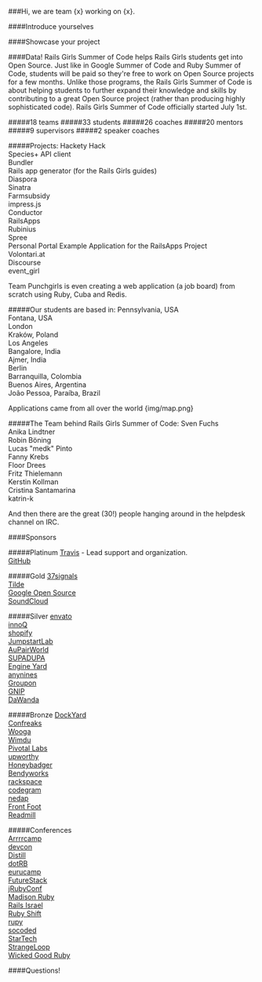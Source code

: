 ###Hi, we are team {x} working on {x}.

####Introduce yourselves

####Showcase your project

####Data!
Rails Girls Summer of Code helps Rails Girls students get into Open Source. Just like in Google Summer of Code and Ruby Summer of Code, students will be paid so they're free to work on Open Source projects for a few months. Unlike those programs, the Rails Girls Summer of Code is about helping students to further expand their knowledge and skills by contributing to a great Open Source project (rather than producing highly sophisticated code).
Rails Girls Summer of Code officially started July 1st.  

#####18 teams
#####33 students
#####26 coaches
#####20 mentors
#####9 supervisors
#####2 speaker coaches

#####Projects:
Hackety Hack  
Species+ API client  
Bundler  
Rails app generator (for the Rails Girls guides)  
Diaspora  
Sinatra  
Farmsubsidy  
impress.js  
Conductor  
RailsApps  
Rubinius  
Spree  
Personal Portal Example Application for the RailsApps Project  
Volontari.at  
Discourse  
event_girl  

Team Punchgirls is even creating a web application (a job board) from scratch using Ruby, Cuba and Redis.  

#####Our students are based in:
Pennsylvania, USA  
Fontana, USA  
London  
Kraków, Poland  
Los Angeles  
Bangalore, India  
Ajmer, India  
Berlin  
Barranquilla, Colombia  
Buenos Aires, Argentina  
João Pessoa, Paraíba, Brazil  

Applications came from all over the world {img/map.png}

#####The Team behind Rails Girls Summer of Code:
Sven Fuchs  
Anika Lindtner  
Robin Böning  
Lucas "medk" Pinto  
Fanny Krebs  
Floor Drees  
Fritz Thielemann  
Kerstin Kollman  
Cristina Santamarina  
katrin-k  

And then there are the great (30!) people hanging around in the helpdesk channel on IRC.

####Sponsors

#####Platinum
[Travis][1] - Lead support and organization.  
[GitHub][2]  

#####Gold
[37signals][3]  
[Tilde][4]  
[Google Open Source][5]  
[SoundCloud][6]  

#####Silver
[envato][7]  
[innoQ][8]  
[shopify][9]  
[JumpstartLab][10]  
[AuPairWorld][11]  
[SUPADUPA][12]  
[Engine Yard][13]  
[anynines][14]  
[Groupon][15]  
[GNIP][16]  
[DaWanda][17]  

#####Bronze
[DockYard][18]  
[Confreaks][19]  
[Wooga][20]  
[Wimdu][21]  
[Pivotal Labs][22]  
[upworthy][23]  
[Honeybadger][24]  
[Bendyworks][25]  
[rackspace][26]  
[codegram][27]  
[nedap][28]  
[Front Foot][29]  
[Readmill][30]  

#####Conferences  
[Arrrrcamp][31]  
[devcon][32]  
[Distill][33]  
[dotRB][34]  
[eurucamp][35]  
[FutureStack][36]  
[jRubyConf][37]  
[Madison Ruby][38]  
[Rails Israel][39]  
[Ruby Shift][40]  
[rupy][41]  
[socoded][42]  
[StarTech][43]  
[StrangeLoop][44]  
[Wicked Good Ruby][45]  


####Questions!


[1]: https://github.com/
[2]: https://travis-ci.org/
[3]: 37signals.com
[4]: http://www.tilde.io/
[5]: https://developers.google.com/open-source/
[6]: https://soundcloud.com/
[7]: http://www.envato.com/
[8]: http://www.innoq.com/de
[9]: http://www.shopify.com/
[10]: http://jumpstartlab.com/
[11]: http://www.aupair-world.net/
[12]: http://supadupa.me/
[13]: https://www.engineyard.com/
[14]: http://www.anynines.com/
[15]: https://engineering.groupon.com/
[16]: http://gnip.com/
[17]: http://dawanda.com/
[18]: http://dockyard.com/
[19]: http://confreaks.com/
[20]: http://www.wooga.com/
[21]: http://www.wimdu.com/
[22]: http://pivotallabs.com/
[23]: http://www.upworthy.com/
[24]: https://www.honeybadger.io/
[25]: http://bendyworks.com/
[26]: http://developer.rackspace.com/
[27]: http://www.codegram.com/
[28]: http://www.nedap.com/
[29]: http://frontfoot.com.au/
[30]: https://readmill.com/
[31]: http://www.arrrrcamp.be/
[32]: http://devcon-oct13.events.co.il/tracks
[33]: https://distill.engineyard.com/
[34]: http://www.dotrb.eu/
[35]: http://2013.eurucamp.org/
[36]: http://futurestack.io/
[37]: http://2013.jrubyconf.eu/#
[38]: http://madisonruby.org/
[39]: http://railsisrael2013.events.co.il/tracks
[40]: http://rubyshift.org/
[41]: http://13.rupy.eu/
[42]: http://socoded.com/
[43]: http://www.startechconf.com/
[44]: https://thestrangeloop.com/
[45]: http://wickedgoodruby.com/
